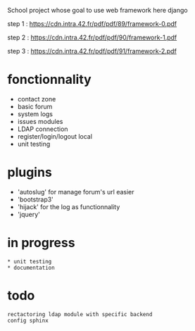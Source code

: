 School project whose goal to use web framework here django

step 1 : https://cdn.intra.42.fr/pdf/pdf/89/framework-0.pdf

step 2 : https://cdn.intra.42.fr/pdf/pdf/90/framework-1.pdf

step 3 : https://cdn.intra.42.fr/pdf/pdf/91/framework-2.pdf

fonctionnality
=====================
   * contact zone
   * basic forum
   * system logs
   * issues modules
   * LDAP connection
   * register/login/logout local
   * unit testing

plugins
=====================
   * 'autoslug' for manage forum's url easier
   * 'bootstrap3' 
   * 'hijack' for the log as functionnality
   * 'jquery'

in progress
=====================
    * unit testing
    * documentation

todo
=====================
    rectactoring ldap module with specific backend
    config sphinx
